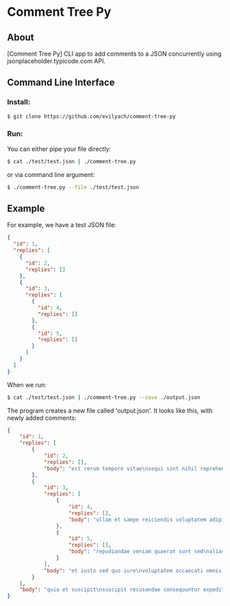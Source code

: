 # Comment Tree Py

## About
[Comment Tree Py] CLI app to add comments to a JSON concurrently using jsonplaceholder.typicode.com API.

## Command Line Interface
### Install:
```bash
$ git clone https://github.com/evilyach/comment-tree-py
```

### Run:
You can either pipe your file directly:
```bash
$ cat ./test/test.json | ./comment-tree.py
```
or via command line argument:
```bash
$ ./comment-tree.py --file ./test/test.json
```

## Example
For example, we have a test JSON file:
```json
{
  "id": 1,
  "replies": [
    {
      "id": 2,
      "replies": []
    },
    {
      "id": 3,
      "replies": [
        {
          "id": 4,
          "replies": []
        },
        {
          "id": 5,
          "replies": []
        }
      ]
    }
  ]
}
```

When we run:
```bash
$ cat ./test/test.json | ./comment-tree.py --save ./output.json
```

The program creates a new file called 'output.json'. It looks like this, with newly added comments:
```json
{
    "id": 1,
    "replies": [
        {
            "id": 2,
            "replies": [],
            "body": "est rerum tempore vitae\nsequi sint nihil reprehenderit dolor beatae ea dolores neque\nfugiat blanditiis voluptate porro vel nihil molestiae ut reiciendis\nqui aperiam non debitis possimus qui neque nisi nulla"
        },
        {
            "id": 3,
            "replies": [
                {
                    "id": 4,
                    "replies": [],
                    "body": "ullam et saepe reiciendis voluptatem adipisci\nsit amet autem assumenda provident rerum culpa\nquis hic commodi nesciunt rem tenetur doloremque ipsam iure\nquis sunt voluptatem rerum illo velit"
                },
                {
                    "id": 5,
                    "replies": [],
                    "body": "repudiandae veniam quaerat sunt sed\nalias aut fugiat sit autem sed est\nvoluptatem omnis possimus esse voluptatibus quis\nest aut tenetur dolor neque"
                }
            ],
            "body": "et iusto sed quo iure\nvoluptatem occaecati omnis eligendi aut ad\nvoluptatem doloribus vel accusantium quis pariatur\nmolestiae porro eius odio et labore et velit aut"
        }
    ],
    "body": "quia et suscipit\nsuscipit recusandae consequuntur expedita et cum\nreprehenderit molestiae ut ut quas totam\nnostrum rerum est autem sunt rem eveniet architecto"
}
```
